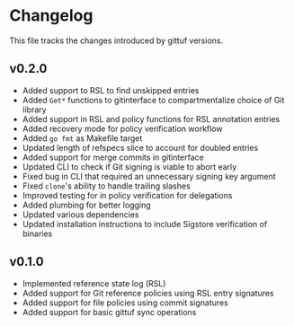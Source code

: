# Changelog

This file tracks the changes introduced by gittuf versions.

## v0.2.0

* Added support to RSL to find unskipped entries
* Added `Get*` functions to gitinterface to compartmentalize choice of Git
  library
* Added support in RSL and policy functions for RSL annotation entries
* Added recovery mode for policy verification workflow
* Added `go fmt` as Makefile target
* Updated length of refspecs slice to account for doubled entries
* Added support for merge commits in gitinterface
* Updated CLI to check if Git signing is viable to abort early
* Fixed bug in CLI that required an unnecessary signing key argument
* Fixed `clone`'s ability to handle trailing slashes
* Improved testing for in policy verification for delegations
* Added plumbing for better logging
* Updated various dependencies
* Updated installation instructions to include Sigstore verification of binaries

## v0.1.0

* Implemented reference state log (RSL)
* Added support for Git reference policies using RSL entry signatures
* Added support for file policies using commit signatures
* Added support for basic gittuf sync operations
